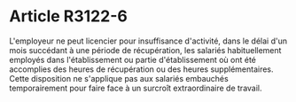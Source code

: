 # Article R3122-6

  
L'employeur ne peut licencier pour insuffisance d'activité, dans le délai d'un mois succédant à une période de récupération, les salariés habituellement employés dans l'établissement ou partie d'établissement où ont été accomplies des heures de récupération ou des heures supplémentaires.   
Cette disposition ne s'applique pas aux salariés embauchés temporairement pour faire face à un surcroît extraordinaire de travail.